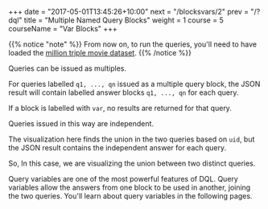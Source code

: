 +++
date = "2017-05-01T13:45:26+10:00"
next = "/blocksvars/2"
prev = "/?dql"
title = "Multiple Named Query Blocks"
weight = 1
course = 5
courseName = "Var Blocks"
+++

{{% notice "note" %}} From now on, to run the queries, you'll need to have
loaded the [million triple movie dataset](../../moredata/1/). {{% /notice %}}

Queries can be issued as multiples.

For queries labelled `q1, ..., qn` issued as a multiple query block, the JSON
result will contain labelled answer blocks `q1, ..., qn` for each query.

If a block is labelled with `var`, no results are returned for that query.

Queries issued in this way are independent.

The visualization here finds the union in the two queries based on `uid`, but
the JSON result contains the independent answer for each query.

So, In this case, we are visualizing the union between two distinct queries.

Query variables are one of the most powerful features of DQL. Query variables
allow the answers from one block to be used in another, joining the two queries.
You'll learn about query variables in the following pages.
